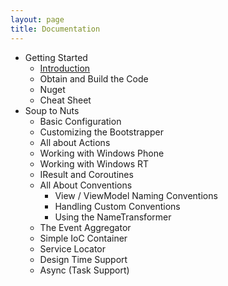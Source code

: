 ```yaml
---
layout: page
title: Documentation
---
```


 - Getting Started
 	- [Introduction](/introduction)
 	- Obtain and Build the Code
 	- Nuget
 	- Cheat Sheet
 - Soup to Nuts
 	- Basic Configuration
 	- Customizing the Bootstrapper
 	- All about Actions
 	- Working with Windows Phone
 	- Working with Windows RT
 	- IResult and Coroutines
 	- All About Conventions
	 	- View / ViewModel Naming Conventions
	 	- Handling Custom Conventions
	 	- Using the NameTransformer
	- The Event Aggregator
	- Simple IoC Container
	- Service Locator
	- Design Time Support
	- Async (Task Support) 
